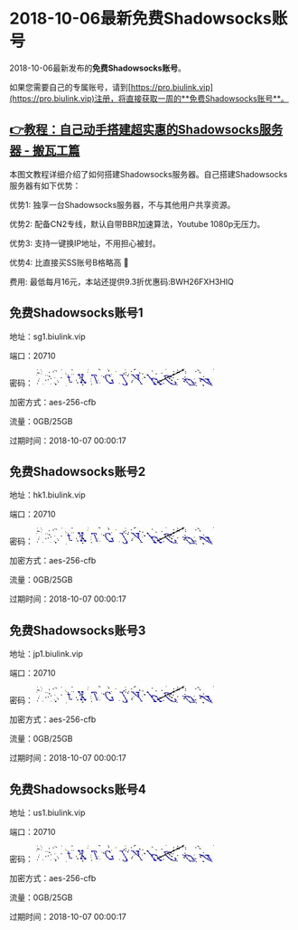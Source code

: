 # 2018-10-06最新**免费Shadowsocks账号**

2018-10-06最新发布的**免费Shadowsocks账号**。

如果您需要自己的专属账号，请到[https://pro.biulink.vip](https://pro.biulink.vip)注册，将直接获取一周的**免费Shadowsocks账号**。

## [👉教程：自己动手搭建超实惠的Shadowsocks服务器 - 搬瓦工篇](https://github.com/Biulink/ShadowsocksTutorials/blob/master/%E6%95%99%E6%82%A8%E8%87%AA%E5%B7%B1%E5%8A%A8%E6%89%8B%E6%90%AD%E5%BB%BA%E8%B6%85%E5%AE%9E%E6%83%A0%E7%9A%84Shadowsocks%E6%9C%8D%E5%8A%A1%E5%99%A8%20-%20%E6%90%AC%E7%93%A6%E5%B7%A5%E7%AF%87.md)
  
  本图文教程详细介绍了如何搭建Shadowsocks服务器。自己搭建Shadowsocks服务器有如下优势：

  优势1: 独享一台Shadowsocks服务器，不与其他用户共享资源。

  优势2: 配备CN2专线，默认自带BBR加速算法，Youtube 1080p无压力。

  优势3: 支持一键换IP地址，不用担心被封。

  优势4: 比直接买SS账号B格略高 🙂

  费用: 最低每月16元，本站还提供9.3折优惠码:BWH26FXH3HIQ
## 免费Shadowsocks账号1

地址：sg1.biulink.vip

端口：20710

密码：![免费Shadowsocks账号密码](../password/121e46f2-70c8-4069-9de2-3b96f4f6f650.jpg)

加密方式：aes-256-cfb

流量：0GB/25GB

过期时间：2018-10-07 00:00:17

## 免费Shadowsocks账号2

地址：hk1.biulink.vip

端口：20710

密码：![免费Shadowsocks账号密码](../password/121e46f2-70c8-4069-9de2-3b96f4f6f650.jpg)

加密方式：aes-256-cfb

流量：0GB/25GB

过期时间：2018-10-07 00:00:17

## 免费Shadowsocks账号3

地址：jp1.biulink.vip

端口：20710

密码：![免费Shadowsocks账号密码](../password/121e46f2-70c8-4069-9de2-3b96f4f6f650.jpg)

加密方式：aes-256-cfb

流量：0GB/25GB

过期时间：2018-10-07 00:00:17

## 免费Shadowsocks账号4

地址：us1.biulink.vip

端口：20710

密码：![免费Shadowsocks账号密码](../password/121e46f2-70c8-4069-9de2-3b96f4f6f650.jpg)

加密方式：aes-256-cfb

流量：0GB/25GB

过期时间：2018-10-07 00:00:17

